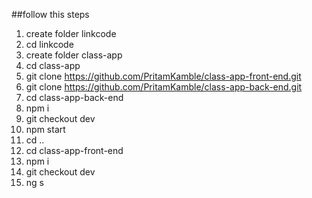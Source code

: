 ##follow this steps
1. create folder linkcode
2. cd linkcode
3. create folder class-app
4. cd class-app
5. git clone https://github.com/PritamKamble/class-app-front-end.git
6. git clone https://github.com/PritamKamble/class-app-back-end.git
7. cd class-app-back-end
8. npm i
9. git checkout dev
10. npm start
11. cd ..
12. cd class-app-front-end
13. npm i
14. git checkout dev
15. ng s